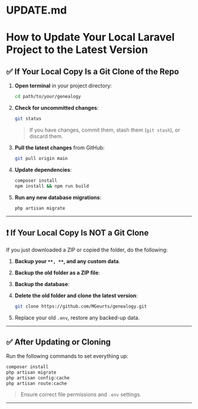 # UPDATE.md

# How to Update Your Local Laravel Project to the Latest Version

## ✅ If Your Local Copy Is a Git Clone of the Repo

1. **Open terminal** in your project directory:

    ```bash
    cd path/to/your/genealogy
    ```

2. **Check for uncommitted changes**:

    ```bash
    git status
    ```

    > If you have changes, commit them, stash them (`git stash`), or discard them.

3. **Pull the latest changes** from GitHub:

    ```bash
    git pull origin main
    ```

4. **Update dependencies**:

    ```bash
    composer install
    npm install && npm run build
    ```

5. **Run any new database migrations**:

    ```bash
    php artisan migrate
    ```

---

## ❗ If Your Local Copy Is NOT a Git Clone

If you just downloaded a ZIP or copied the folder, do the following:

1. **Backup your **`**, **`**, and any custom data**.

2. **Backup the old folder as a ZIP file**:

3. **Backup the database**:

4. **Delete the old folder and clone the latest version**:

    ```bash
    git clone https://github.com/MGeurts/genealogy.git
    ```

5. Replace your old `.env`, restore any backed-up data.

---

## ✅ After Updating or Cloning

Run the following commands to set everything up:

```bash
composer install
php artisan migrate
php artisan config:cache
php artisan route:cache
```

> Ensure correct file permissions and `.env` settings.

---
